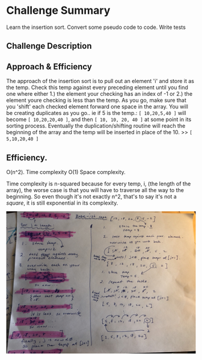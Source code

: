 # Challenge Summary
Learn the insertion sort. Convert some pseudo code to code. Write tests

## Challenge Description
<!-- Description of the challenge -->

## Approach & Efficiency
The approach of the insertion sort is to pull out an element 'i' and store it as the temp. 
Check this temp against every preceding element until you find one where either 1.) the element your checking has an index of -1 or 2.) the element youre checking is less than the temp. As you go, make sure that you 'shift' each checked element forward one space in the array. You will be creating duplicates as you go.. ie if 5 is the temp.: `[ 10,20,5,40 ]` will become `[ 10,20,20,40 ]`,  and then `[ 10, 10, 20, 40 ]` at some point in its sorting process. Eventually the duplication/shifting routine will reach the beginning of the array and the temp will be inserted in place of the 10. >> `[ 5,10,20,40 ]`


## Efficiency.
O(n^2). Time complexity
O(1) Space complexity. 

Time complexity is n-squared because for every temp, i, (the length of the array), the worse case is that you will have to traverse all the way to the beginning. So even though it's not exactly n^2, that's to say it's not a *square*, it is still exponential in its complexity. 


![](./insertion-sort.jpeg)